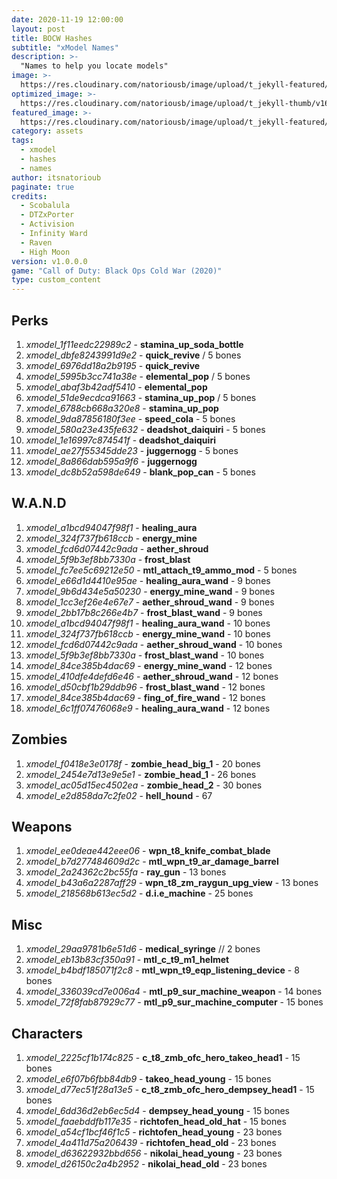 ```yaml
---
date: 2020-11-19 12:00:00
layout: post
title: BOCW Hashes
subtitle: "xModel Names"
description: >-
  "Names to help you locate models"
image: >-
  https://res.cloudinary.com/natoriousb/image/upload/t_jekyll-featured/v1603912727/ui_loot_weapon_ar_akilo47_a9swsg.png
optimized_image: >- 
  https://res.cloudinary.com/natoriousb/image/upload/t_jekyll-thumb/v1603912727/ui_loot_weapon_ar_akilo47_a9swsg.png
featured_image: >-
  https://res.cloudinary.com/natoriousb/image/upload/t_jekyll-featured/v1603912727/ui_loot_weapon_ar_akilo47_a9swsg.png
category: assets
tags:
  - xmodel
  - hashes
  - names
author: itsnatorioub
paginate: true
credits:
  - Scobalula
  - DTZxPorter
  - Activision
  - Infinity Ward
  - Raven
  - High Moon
version: v1.0.0.0
game: "Call of Duty: Black Ops Cold War (2020)"
type: custom_content
---
```

<div><h2>Perks</h2></div>

1. *xmodel_1f11eedc22989c2* - **stamina_up_soda_bottle**
1. *xmodel_dbfe8243991d9e2* - **quick_revive** / 5 bones
1. *xmodel_6976dd18a2b9195* - **quick_revive**
1. *xmodel_5995b3cc741a38e* - **elemental_pop** / 5 bones
1. *xmodel_abaf3b42adf5410* - **elemental_pop**
1. *xmodel_51de9ecdca91663* - **stamina_up_pop** / 5 bones
1. *xmodel_6788cb668a320e8* - **stamina_up_pop**
1. *xmodel_9da87856180f3ee* - **speed_cola** - 5 bones
1. *xmodel_580a23e435fe632* - **deadshot_daiquiri** - 5 bones
1. *xmodel_1e16997c874541f* - **deadshot_daiquiri**
1. *xmodel_ae27f55345dde23* - **juggernogg** - 5 bones
1. *xmodel_8a866dab595a9f6* - **juggernogg**
1. *xmodel_dc8b52a598de649* - **blank_pop_can** - 5 bones

<div><h2>W.A.N.D</h2></div>

1. *xmodel_a1bcd94047f98f1* - **healing_aura**
1. *xmodel_324f737fb618ccb* - **energy_mine**
1. *xmodel_fcd6d07442c9ada* - **aether_shroud**
1. *xmodel_5f9b3ef8bb7330a* - **frost_blast**
1. *xmodel_fc7ee5c69212e50* - **mtl_attach_t9_ammo_mod** - 5 bones
1. *xmodel_e66d1d4410e95ae* - **healing_aura_wand** - 9 bones
1. *xmodel_9b6d434e5a50230* - **energy_mine_wand** - 9 bones
1. *xmodel_1cc3ef26e4e67e7* - **aether_shroud_wand** - 9 bones
1. *xmodel_2bb17b8c266e4b7* - **frost_blast_wand** - 9 bones
1. *xmodel_a1bcd94047f98f1* - **healing_aura_wand** - 10 bones
1. *xmodel_324f737fb618ccb* - **energy_mine_wand** - 10 bones
1. *xmodel_fcd6d07442c9ada* - **aether_shroud_wand** - 10 bones
1. *xmodel_5f9b3ef8bb7330a* - **frost_blast_wand** - 10 bones
1. *xmodel_84ce385b4dac69* - **energy_mine_wand** - 12 bones
1. *xmodel_410dfe4defd6e46* - **aether_shroud_wand** - 12 bones
1. *xmodel_d50cbf1b29ddb96* - **frost_blast_wand** - 12 bones
1. *xmodel_84ce385b4dac69* - **fing_of_fire_wand** - 12 bones
1. *xmodel_6c1ff07476068e9* - **healing_aura_wand** - 12 bones

<div><h2>Zombies</h2></div>

1. *xmodel_f0418e3e0178f* - **zombie_head_big_1** - 20 bones
1. *xmodel_2454e7d13e9e5e1* - **zombie_head_1** - 26 bones
1. *xmodel_ac05d15ec4502ea* - **zombie_head_2** - 30 bones
1. *xmodel_e2d858da7c2fe02* - **hell_hound** - 67

<div><h2>Weapons</h2></div>

1. *xmodel_ee0deae442eee06* - **wpn_t8_knife_combat_blade**
1. *xmodel_b7d277484609d2c* - **mtl_wpn_t9_ar_damage_barrel**
1. *xmodel_2a24362c2bc55fa* - **ray_gun** - 13 bones
1. *xmodel_b43a6a2287aff29* - **wpn_t8_zm_raygun_upg_view** - 13 bones
1. *xmodel_218568b613ec5d2* - **d.i.e_machine** - 25 bones

<div><h2>Misc</h2></div>

1. *xmodel_29aa9781b6e51d6* - **medical_syringe** // 2 bones  
1. *xmodel_eb13b83cf350a91* - **mtl_c_t9_m1_helmet**
1. *xmodel_b4bdf185071f2c8* - **mtl_wpn_t9_eqp_listening_device** - 8 bones
1. *xmodel_336039cd7e006a4* - **mtl_p9_sur_machine_weapon** - 14 bones
1. *xmodel_72f8fab87929c77* - **mtl_p9_sur_machine_computer** - 15 bones

<div><h2>Characters</h2></div>

1. *xmodel_2225cf1b174c825* - **c_t8_zmb_ofc_hero_takeo_head1** - 15 bones
1. *xmodel_e6f07b6fbb84db9* - **takeo_head_young** - 15 bones
1. *xmodel_d77ec51f28a13e5* - **c_t8_zmb_ofc_hero_dempsey_head1** - 15 bones
1. *xmodel_6dd36d2eb6ec5d4* - **dempsey_head_young** - 15 bones
1. *xmodel_faaebddfb117e35* - **richtofen_head_old_hat** - 15 bones
1. *xmodel_a54cf1bcf46f1c5* - **richtofen_head_young** - 23 bones
1. *xmodel_4a411d75a206439* - **richtofen_head_old** - 23 bones
1. *xmodel_d63622932bbd656* - **nikolai_head_young** - 23 bones
1. *xmodel_d26150c2a4b2952* - **nikolai_head_old** - 23 bones